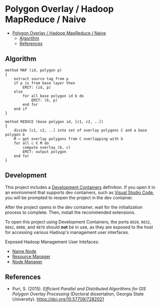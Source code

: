 # Polygon Overlay / Hadoop MapReduce / Naive

- [Polygon Overlay / Hadoop MapReduce / Naive](#polygon-overlay--hadoop-mapreduce--naive)
  - [Algorithm](#algorithm)
  - [References](#references)

## Algorithm

```
method MAP (id, polygon p)
{
    extract source tag from p
    if p is from base layer then
        EMIT: (id, p)
    else
        for all base polygon id b do
            EMIT: (b, p)
        end for
    end if
}

method REDUCE (base polygon id, [c1, c2, ..])
{
    divide [c1, c2, ..] into set of overlay polygons C and a base polygon b
    M ← get overlay polygons from C overlapping with b
    for all c ∈ M do
        compute overlay (b, c)
        EMIT: output polygon
    end for
}
```

## Development

This project includes a [Development Containers](https://containers.dev) definition. If you open it in an environment that supports dev containers, such as [Visual Studio Code](https://code.visualstudio.com), you will be prompted to reopen the project in the dev container.

After the project opens in the dev container, wait for the initialization process to complete. Then, install the recommended extensions.

To open this project using Development Containers, the ports `8020`, `8032`, `8042`, `8088`, and `9870` should **not** be in use, as they are exposed to the host for accessing various Hadoop's management user interfaces.

Exposed Hadoop Management User Intefaces:
- [Name Node](http://localhost:9870)
- [Resource Manager](http://localhost:8088)
- [Node Manager](http://localhost:8042)

## References

- Puri, S. (2015). *Efficient Parallel and Distributed Algorithms for GIS Polygon Overlay Processing* (Doctoral dissertation, Georgia State University). https://doi.org/10.57709/7282021
